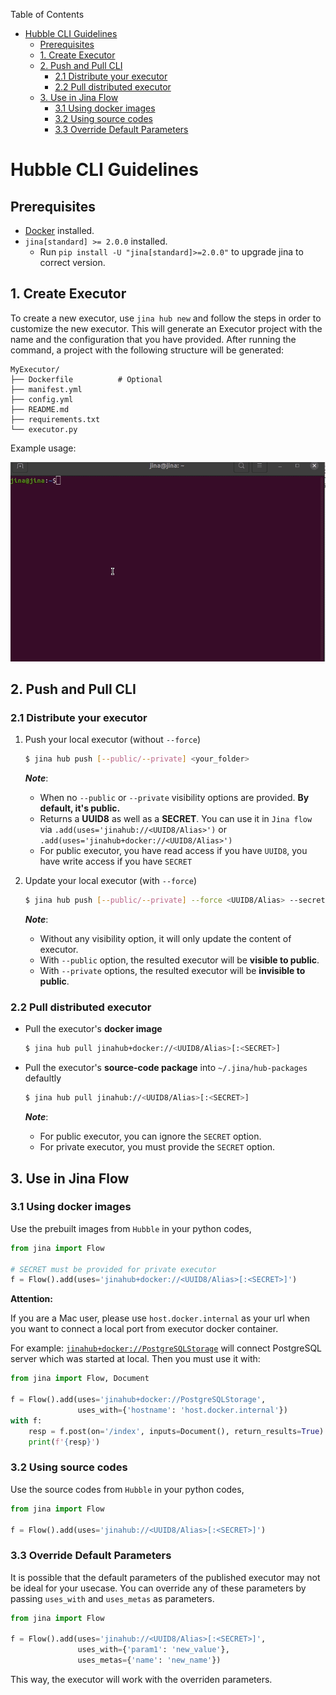 <!-- START doctoc generated TOC please keep comment here to allow auto update -->
<!-- DON'T EDIT THIS SECTION, INSTEAD RE-RUN doctoc TO UPDATE -->
Table of Contents

- [Hubble CLI Guidelines](#hubble-cli-guidelines)
  - [Prerequisites](#prerequisites)
  - [1. Create Executor](#1-create-executor)
  - [2. Push and Pull CLI](#2-push-and-pull-cli)
    - [2.1 Distribute your executor](#21-distribute-your-executor)
    - [2.2 Pull distributed executor](#22-pull-distributed-executor)
  - [3. Use in Jina Flow](#3-use-in-jina-flow)
    - [3.1 Using docker images](#31-using-docker-images)
    - [3.2 Using source codes](#32-using-source-codes)
    - [3.3 Override Default Parameters](#33-override-default-parameters)

<!-- END doctoc generated TOC please keep comment here to allow auto update -->

# Hubble CLI Guidelines

## Prerequisites

- [Docker](https://docs.docker.com/get-docker) installed.
- `jina[standard] >= 2.0.0` installed.
    - Run `pip install -U "jina[standard]>=2.0.0"` to upgrade jina to correct version.

## 1. Create Executor

To create a new executor, use `jina hub new` and follow the steps in order to customize the new executor.
This will generate an Executor project with the name and the configuration that you have provided.
After running the command, a project with the following structure will be generated:
```text
MyExecutor/
├── Dockerfile	        # Optional
├── manifest.yml
├── config.yml
├── README.md
├── requirements.txt
└── executor.py

```

Example usage:

![Demo](../jina-hub-new.gif)

## 2. Push and Pull CLI

### 2.1 Distribute your executor

1. Push your local executor (without `--force`)
    ```bash
    $ jina hub push [--public/--private] <your_folder>
    ```
   _**Note**_:
    - When no `--public` or `--private` visibility options are provided. **By default, it's public.**
    - Returns a **UUID8** as well as a **SECRET**. You can use it in `Jina flow`
      via `.add(uses='jinahub://<UUID8/Alias>')` or `.add(uses='jinahub+docker://<UUID8/Alias>')`
    - For public executor, you have read access if you have `UUID8`, you have write access if you have `SECRET`


2. Update your local executor (with `--force`)
    ```bash
    $ jina hub push [--public/--private] --force <UUID8/Alias> --secret <SECRET> <your_folder>
    ```
   _**Note**_:
    - Without any visibility option, it will only update the content of executor.
    - With `--public` option, the resulted executor will be **visible to public**.
    - With `--private` options, the resulted executor will be **invisible to public**.

### 2.2 Pull distributed executor

- Pull the executor's **docker image**
    ```bash
    $ jina hub pull jinahub+docker://<UUID8/Alias>[:<SECRET>]
    ```
- Pull the executor's **source-code package** into `~/.jina/hub-packages` defaultly
    ```bash
    $ jina hub pull jinahub://<UUID8/Alias>[:<SECRET>]
    ```

  _**Note**_:
    - For public executor, you can ignore the `SECRET` option.
    - For private executor, you must provide the `SECRET` option.

## 3. Use in Jina Flow

### 3.1 Using docker images

Use the prebuilt images from `Hubble` in your python codes,

```python
from jina import Flow

# SECRET must be provided for private executor
f = Flow().add(uses='jinahub+docker://<UUID8/Alias>[:<SECRET>]')
```

**Attention:**

If you are a Mac user, please use `host.docker.internal` as your url when you want to connect a local port from executor
docker container.

For
example: [`jinahub+docker://PostgreSQLStorage`](https://github.com/jina-ai/executor-indexers/tree/main/jinahub/indexers/storage/PostgreSQLStorage)
will connect PostgreSQL server which was started at local. Then you must use it with:

```python
from jina import Flow, Document

f = Flow().add(uses='jinahub+docker://PostgreSQLStorage', 
               uses_with={'hostname': 'host.docker.internal'})
with f:
    resp = f.post(on='/index', inputs=Document(), return_results=True)
    print(f'{resp}')
```

### 3.2 Using source codes

Use the source codes from `Hubble` in your python codes,

```python
from jina import Flow

f = Flow().add(uses='jinahub://<UUID8/Alias>[:<SECRET>]')
```

### 3.3 Override Default Parameters

It is possible that the default parameters of the published executor may not be ideal for your usecase. You can override
any of these parameters by passing `uses_with` and `uses_metas` as parameters.

```python
from jina import Flow

f = Flow().add(uses='jinahub://<UUID8/Alias>[:<SECRET>]', 
               uses_with={'param1': 'new_value'},
               uses_metas={'name': 'new_name'})
```

This way, the executor will work with the overriden parameters.
